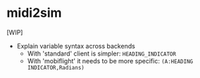 # midi2sim

[WIP]

* Explain variable syntax across backends
  * With 'standard' client is simpler: `HEADING_INDICATOR`
  * With 'mobiflight' it needs to be more specific: `(A:HEADING INDICATOR,Radians)`

